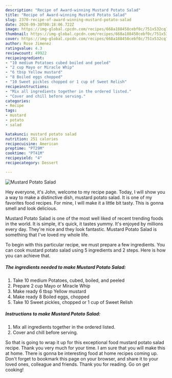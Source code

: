 ```yaml
---
description: "Recipe of Award-winning Mustard Potato Salad"
title: "Recipe of Award-winning Mustard Potato Salad"
slug: 2370-recipe-of-award-winning-mustard-potato-salad
date: 2020-09-30T00:18:06.722Z
image: https://img-global.cpcdn.com/recipes/668a188458cebf0c/751x532cq70/mustard-potato-salad-recipe-main-photo.jpg
thumbnail: https://img-global.cpcdn.com/recipes/668a188458cebf0c/751x532cq70/mustard-potato-salad-recipe-main-photo.jpg
cover: https://img-global.cpcdn.com/recipes/668a188458cebf0c/751x532cq70/mustard-potato-salad-recipe-main-photo.jpg
author: Rose Jimenez
ratingvalue: 4.3
reviewcount: 49922
recipeingredient:
- "10 medium Potatoes cubed boiled and peeled"
- "2 cup Mayo or Miracle Whip"
- "6 tbsp Yellow mustard"
- "8 Boiled eggs chopped"
- "10 Sweet pickles chopped or 1 cup of Sweet Relish"
recipeinstructions:
- "Mix all ingredients together in the ordered listed."
- "Cover and chill before serving."
categories:
- Recipe
tags:
- mustard
- potato
- salad

katakunci: mustard potato salad 
nutrition: 251 calories
recipecuisine: American
preptime: "PT29M"
cooktime: "PT41M"
recipeyield: "4"
recipecategory: Dessert

---
```



![Mustard Potato Salad](https://img-global.cpcdn.com/recipes/668a188458cebf0c/751x532cq70/mustard-potato-salad-recipe-main-photo.jpg)

Hey everyone, it's John, welcome to my recipe page. Today, I will show you a way to make a distinctive dish, mustard potato salad. It is one of my favorites food recipes. For mine, I will make it a little bit tasty. This is gonna smell and look delicious.



Mustard Potato Salad is one of the most well liked of recent trending foods in the world. It is simple, it's quick, it tastes yummy. It's enjoyed by millions every day. They're nice and they look fantastic. Mustard Potato Salad is something that I've loved my whole life.


To begin with this particular recipe, we must prepare a few ingredients. You can cook mustard potato salad using 5 ingredients and 2 steps. Here is how you can achieve that.

<!--inarticleads1-->

##### The ingredients needed to make Mustard Potato Salad:

1. Take 10 medium Potatoes, cubed, boiled, and peeled
1. Prepare 2 cup Mayo or Miracle Whip
1. Make ready 6 tbsp Yellow mustard
1. Make ready 8 Boiled eggs, chopped
1. Take 10 Sweet pickles, chopped or 1 cup of Sweet Relish




<!--inarticleads2-->

##### Instructions to make Mustard Potato Salad:

1. Mix all ingredients together in the ordered listed.
1. Cover and chill before serving.




So that is going to wrap it up for this exceptional food mustard potato salad recipe. Thank you very much for your time. I am sure that you will make this at home. There is gonna be interesting food at home recipes coming up. Don't forget to bookmark this page on your browser, and share it to your loved ones, colleague and friends. Thank you for reading. Go on get cooking!
